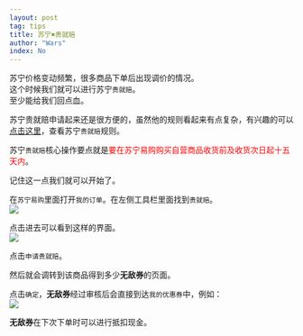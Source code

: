 ```yaml
---
layout: post
tag: tips
title: 苏宁✖贵就赔
author: "Wars"
index: No
---
```


苏宁价格变动频繁，很多商品下单后出现调价的情况。   
这个时候我们就可以进行苏宁`贵就赔`。   
至少能给我们回点血。   
   
苏宁贵就赔申请起来还是很方便的，虽然他的规则看起来有点复杂，有兴趣的可以[点击这里](http://help.suning.com/page/id-773.htm)，查看苏宁`贵就赔`规则。   
   
苏宁`贵就赔`核心操作要点就是<font color = "#ff0000">要在苏宁易购购买自营商品收货前及收货次日起十五天内</font>。   
   
记住这一点我们就可以开始了。   
   
在`苏宁易购`里面打开`我的订单`。在左侧工具栏里面找到`贵就赔`。   
![]({{site.baseurl}}/img/Suning/Guijiupei/Guijiupei_1.png)   

点击进去可以看到这样的界面。   
![]({{site.baseurl}}/img/Suning/Guijiupei/Guijiupei_2.png)   
   
点击`申请贵就赔`。   
   
然后就会调转到该商品得到多少**无敌券**的页面。   
   
点击`确定`，**无敌券**经过审核后会直接到达`我的优惠券`中，例如：   
![]({{site.baseurl}}/img/Suning/Guijiupei/Guijiupei_3.png)   
   
**无敌券**在下次下单时可以进行抵扣现金。